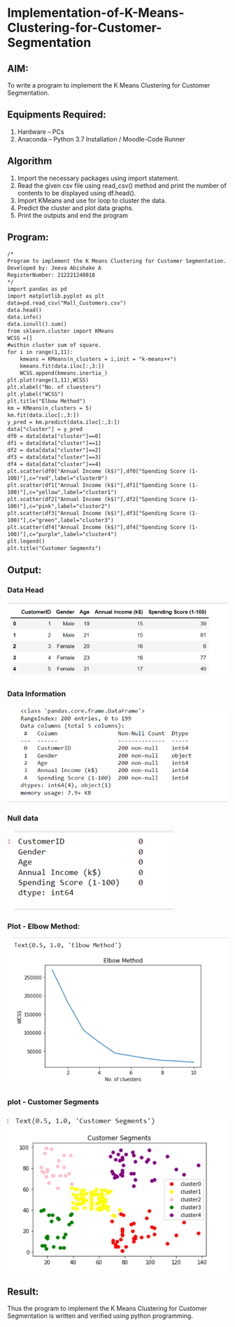 # Implementation-of-K-Means-Clustering-for-Customer-Segmentation

## AIM:
To write a program to implement the K Means Clustering for Customer Segmentation.

## Equipments Required:
1. Hardware – PCs
2. Anaconda – Python 3.7 Installation / Moodle-Code Runner

## Algorithm
1. Import the necessary packages using import statement.
2. Read the given csv file using read_csv() method and print the number of contents to be displayed using df.head().
3. Import KMeans and use for loop to cluster the data.
4. Predict the cluster and plot data graphs.
5. Print the outputs and end the program
## Program:
```
/*
Program to implement the K Means Clustering for Customer Segmentation.
Developed by: Jeeva Abishake A
RegisterNumber: 212221240018 
*/
import pandas as pd
import matplotlib.pyplot as plt
data=pd.read_csv("Mall_Customers.csv")
data.head()
data.info()
data.isnull().sum()
from sklearn.cluster import KMeans
WCSS =[]
#within cluster sum of square.
for i in range(1,11):
    kmeans = KMeans(n_clusters = i,init = "k-means++")
    kmeans.fit(data.iloc[:,3:])
    WCSS.append(kmeans.inertia_)
plt.plot(range(1,11),WCSS)
plt.xlabel("No. of cluesters")
plt.ylabel("WCSS")
plt.title("Elbow Method")
km = KMeans(n_clusters = 5)
km.fit(data.iloc[:,3:])
y_pred = km.predict(data.iloc[:,3:])
data["cluster"] = y_pred
df0 = data[data["cluster"]==0]
df1 = data[data["cluster"]==1]
df2 = data[data["cluster"]==2]
df3 = data[data["cluster"]==3]
df4 = data[data["cluster"]==4]
plt.scatter(df0["Annual Income (k$)"],df0["Spending Score (1-100)"],c="red",label="cluster0")
plt.scatter(df1["Annual Income (k$)"],df1["Spending Score (1-100)"],c="yellow",label="cluster1")
plt.scatter(df2["Annual Income (k$)"],df2["Spending Score (1-100)"],c="pink",label="cluster2")
plt.scatter(df3["Annual Income (k$)"],df3["Spending Score (1-100)"],c="green",label="cluster3")
plt.scatter(df4["Annual Income (k$)"],df4["Spending Score (1-100)"],c="purple",label="cluster4")
plt.legend()
plt.title("Customer Segments")
```

## Output:
### Data Head
![output1](head.png)
### Data Information
![outpot2](info.png)
### Null data
![output3](null.png)

### Plot - Elbow Method:
![output5](elbow.png)
### plot - Customer Segments
![output6](customersegment.png)


## Result:
Thus the program to implement the K Means Clustering for Customer Segmentation is written and verified using python programming.
